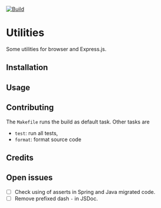 [![Build](https://github.com/falkoschumann/muspellheim-utils-javascript/actions/workflows/build.yml/badge.svg)](https://github.com/falkoschumann/muspellheim-utils-javascript/actions/workflows/build.yml)

# Utilities

Some utilities for browser and Express.js.

## Installation

## Usage

## Contributing

The `Makefile` runs the build as default task. Other tasks are

-   `test`: run all tests,
-   `format`: format source code

## Credits

## Open issues

-   [ ] Check using of asserts in Spring and Java migrated code.
-   [ ] Remove prefixed dash `-` in JSDoc.
